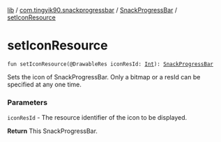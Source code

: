 [lib](../../index.md) / [com.tingyik90.snackprogressbar](../index.md) / [SnackProgressBar](index.md) / [setIconResource](./set-icon-resource.md)

# setIconResource

`fun setIconResource(@DrawableRes iconResId: `[`Int`](https://kotlinlang.org/api/latest/jvm/stdlib/kotlin/-int/index.html)`): `[`SnackProgressBar`](index.md)

Sets the icon of SnackProgressBar. Only a bitmap or a resId can be specified at any one time.

### Parameters

`iconResId` - The resource identifier of the icon to be displayed.

**Return**
This SnackProgressBar.

